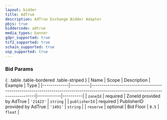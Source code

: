```yaml
---
layout: bidder
title: AdTrue
description: AdTrue Exchange Bidder Adapter
pbjs: true
biddercode: adtrue
media_types: banner
gdpr_supported: true
tcf2_supported: true
schain_supported: true
usp_supported: true
---
```



### Bid Params

{: .table .table-bordered .table-striped }
| Name        | Scope    | Description                                                                                                                    | Example    | Type     |
|-------------|----------|--------------------------------------------------------------------------------------------------------------------------------|------------|----------|
| `zoneId`    | required | ZoneId provided by AdTrue                                                                                         | `'21423'` | `string` |
| `publisherId`    | required | PublisherID provided by AdTrue                                                                                         | `'1491'` | `string` |
| `reserve`    | optional | Bid Floor                                                                                         | `0.5` | `float` |
